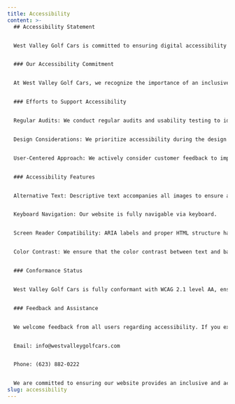 ```yaml
---
title: Accessibility
content: >-
  ## Accessibility Statement


  West Valley Golf Cars is committed to ensuring digital accessibility for people with disabilities. We strive to continually improve the user experience for all visitors by applying relevant accessibility standards and best practices. We believe that everyone should be able to navigate and enjoy our website without barriers.


  ### Our Accessibility Commitment


  At West Valley Golf Cars, we recognize the importance of an inclusive digital experience. We have dedicated resources to ensure our website meets or exceeds accessibility standards. This aligns with our mission to serve the diverse needs of our customers, including individuals with disabilities.


  ### Efforts to Support Accessibility


  Regular Audits: We conduct regular audits and usability testing to identify and address potential accessibility issues. Our team ensures that our website remains compliant with the latest Web Content Accessibility Guidelines (WCAG).


  Design Considerations: We prioritize accessibility during the design and development process, including providing alternative text for images, ensuring keyboard navigability, maintaining color contrast ratios, and implementing ARIA (Accessible Rich Internet Applications) labels to enhance the experience for users relying on assistive technologies like screen readers.


  User-Centered Approach: We actively consider customer feedback to improve the experience for all users, regardless of ability.


  ### Accessibility Features


  Alternative Text: Descriptive text accompanies all images to ensure accessibility for screen readers.


  Keyboard Navigation: Our website is fully navigable via keyboard.


  Screen Reader Compatibility: ARIA labels and proper HTML structure have been implemented to ensure compatibility with screen readers.


  Color Contrast: We ensure that the color contrast between text and background elements meets or exceeds WCAG 2.1 level AA guidelines.


  ### Conformance Status


  West Valley Golf Cars is fully conformant with WCAG 2.1 level AA, ensuring accessibility for a wide range of disabilities, including but not limited to vision, hearing, cognitive, and mobility impairments. While we strive for full accessibility, we acknowledge that some areas may not yet be perfect, and we are continually improving our accessibility features.


  ### Feedback and Assistance


  We welcome feedback from all users regarding accessibility. If you experience any issues or have suggestions on how we can improve, please contact us:


  Email: info@westvalleygolfcars.com


  Phone: (623) 882-0222


  We are committed to ensuring our website provides an inclusive and accessible experience for all.
slug: accessibility
---
```

